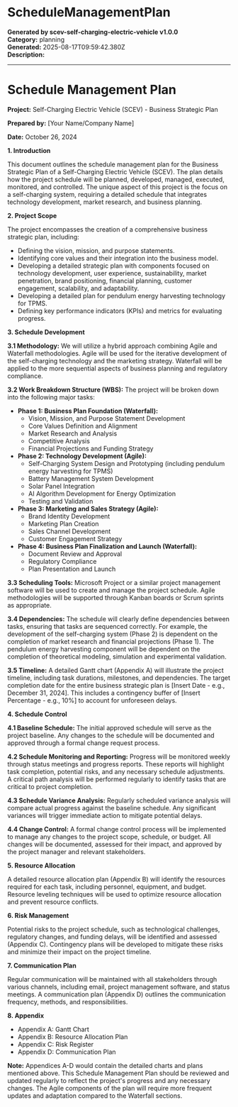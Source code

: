 # ScheduleManagementPlan

**Generated by scev-self-charging-electric-vehicle v1.0.0**  
**Category:** planning  
**Generated:** 2025-08-17T09:59:42.380Z  
**Description:** 

---

# Schedule Management Plan

**Project:** Self-Charging Electric Vehicle (SCEV) - Business Strategic Plan

**Prepared by:**  [Your Name/Company Name]

**Date:** October 26, 2024

**1. Introduction**

This document outlines the schedule management plan for the Business Strategic Plan of a Self-Charging Electric Vehicle (SCEV).  The plan details how the project schedule will be planned, developed, managed, executed, monitored, and controlled. The unique aspect of this project is the focus on a self-charging system, requiring a detailed schedule that integrates technology development, market research, and business planning.

**2. Project Scope**

The project encompasses the creation of a comprehensive business strategic plan, including:

*   Defining the vision, mission, and purpose statements.
*   Identifying core values and their integration into the business model.
*   Developing a detailed strategic plan with components focused on technology development, user experience, sustainability, market penetration, brand positioning, financial planning, customer engagement, scalability, and adaptability.
*   Developing a detailed plan for pendulum energy harvesting technology for TPMS.
*   Defining key performance indicators (KPIs) and metrics for evaluating progress.

**3. Schedule Development**

**3.1 Methodology:**  We will utilize a hybrid approach combining Agile and Waterfall methodologies.  Agile will be used for the iterative development of the self-charging technology and the marketing strategy. Waterfall will be applied to the more sequential aspects of business planning and regulatory compliance.

**3.2 Work Breakdown Structure (WBS):**  The project will be broken down into the following major tasks:

*   **Phase 1:  Business Plan Foundation (Waterfall):**
    *   Vision, Mission, and Purpose Statement Development
    *   Core Values Definition and Alignment
    *   Market Research and Analysis
    *   Competitive Analysis
    *   Financial Projections and Funding Strategy
*   **Phase 2: Technology Development (Agile):**
    *   Self-Charging System Design and Prototyping (including pendulum energy harvesting for TPMS)
    *   Battery Management System Development
    *   Solar Panel Integration
    *   AI Algorithm Development for Energy Optimization
    *   Testing and Validation
*   **Phase 3:  Marketing and Sales Strategy (Agile):**
    *   Brand Identity Development
    *   Marketing Plan Creation
    *   Sales Channel Development
    *   Customer Engagement Strategy
*   **Phase 4:  Business Plan Finalization and Launch (Waterfall):**
    *   Document Review and Approval
    *   Regulatory Compliance
    *   Plan Presentation and Launch


**3.3  Scheduling Tools:** Microsoft Project or a similar project management software will be used to create and manage the project schedule.  Agile methodologies will be supported through Kanban boards or Scrum sprints as appropriate.

**3.4 Dependencies:** The schedule will clearly define dependencies between tasks, ensuring that tasks are sequenced correctly.  For example, the development of the self-charging system (Phase 2) is dependent on the completion of market research and financial projections (Phase 1).  The pendulum energy harvesting component will be dependent on the completion of theoretical modeling, simulation and experimental validation.

**3.5  Timeline:** A detailed Gantt chart (Appendix A) will illustrate the project timeline, including task durations, milestones, and dependencies.  The target completion date for the entire business strategic plan is [Insert Date - e.g., December 31, 2024].  This includes a contingency buffer of [Insert Percentage - e.g., 10%] to account for unforeseen delays.

**4. Schedule Control**

**4.1 Baseline Schedule:** The initial approved schedule will serve as the project baseline.  Any changes to the schedule will be documented and approved through a formal change request process.

**4.2 Schedule Monitoring and Reporting:** Progress will be monitored weekly through status meetings and progress reports.  These reports will highlight task completion, potential risks, and any necessary schedule adjustments.  A critical path analysis will be performed regularly to identify tasks that are critical to project completion.

**4.3 Schedule Variance Analysis:**  Regularly scheduled variance analysis will compare actual progress against the baseline schedule.  Any significant variances will trigger immediate action to mitigate potential delays.

**4.4 Change Control:** A formal change control process will be implemented to manage any changes to the project scope, schedule, or budget.  All changes will be documented, assessed for their impact, and approved by the project manager and relevant stakeholders.

**5. Resource Allocation**

A detailed resource allocation plan (Appendix B) will identify the resources required for each task, including personnel, equipment, and budget.  Resource leveling techniques will be used to optimize resource allocation and prevent resource conflicts.

**6. Risk Management**

Potential risks to the project schedule, such as technological challenges, regulatory changes, and funding delays, will be identified and assessed (Appendix C).  Contingency plans will be developed to mitigate these risks and minimize their impact on the project timeline.

**7. Communication Plan**

Regular communication will be maintained with all stakeholders through various channels, including email, project management software, and status meetings.  A communication plan (Appendix D) outlines the communication frequency, methods, and responsibilities.


**8. Appendix**

*   Appendix A: Gantt Chart
*   Appendix B: Resource Allocation Plan
*   Appendix C: Risk Register
*   Appendix D: Communication Plan


**Note:**  Appendices A-D would contain the detailed charts and plans mentioned above.  This Schedule Management Plan should be reviewed and updated regularly to reflect the project's progress and any necessary changes.  The Agile components of the plan will require more frequent updates and adaptation compared to the Waterfall sections.
